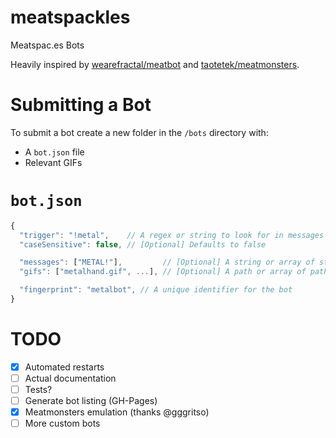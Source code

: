 meatspackles
============

Meatspac.es Bots

Heavily inspired by [wearefractal/meatbot](https://github.com/wearefractal/meatbot) and [taotetek/meatmonsters](https://github.com/taotetek/meatmonsters).

Submitting a Bot
================

To submit a bot create a new folder in the `/bots` directory with:
- A `bot.json` file
- Relevant GIFs

`bot.json`
==========

```js
{
  "trigger": "!metal",    // A regex or string to look for in messages
  "caseSensitive": false, // [Optional] Defaults to false

  "messages": ["METAL!"],         // [Optional] A string or array of strings
  "gifs": ["metalhand.gif", ...], // [Optional] A path or array of paths

  "fingerprint": "metalbot", // A unique identifier for the bot
}
```


TODO
====

- [x] Automated restarts
- [ ] Actual documentation
- [ ] Tests?
- [ ] Generate bot listing (GH-Pages)
- [x] Meatmonsters emulation (thanks @gggritso)
- [ ] More custom bots
